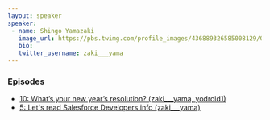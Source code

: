 ```yaml
---
layout: speaker
speaker:
 - name: Shingo Yamazaki
   image_url: https://pbs.twimg.com/profile_images/436889326585008129/Q_ihmvTQ.png
   bio:
   twitter_username: zaki___yama
---
```


### Episodes

- [10: What’s your new year’s resolution? (zaki___yama, yodroid1)](/010/)
- [5: Let's read Salesforce Developers.info (zaki___yama)](/005/)
